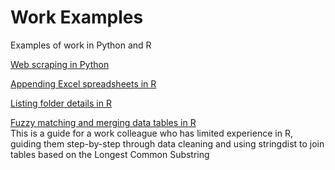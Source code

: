 # Work Examples
Examples of work in Python and R

[Web scraping in Python](https://github.com/jdsandow/examples/blob/main/IMDb-scraping-Python)

[Appending Excel spreadsheets in R](https://github.com/jdsandow/examples/blob/main/append-Excel-files-in-R)

[Listing folder details in R](https://github.com/jdsandow/examples/blob/main/subfolder-details-in-R)

[Fuzzy matching and merging data tables in R](https://github.com/jdsandow/examples/blob/main/matching-titles-in-r)  
This is a guide for a work colleague who has limited experience in R, guiding them step-by-step through data cleaning and using stringdist to join tables based on the Longest Common Substring

